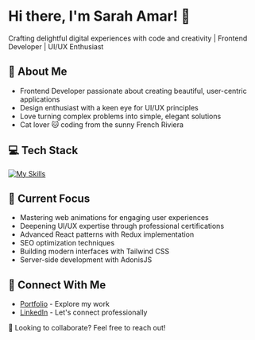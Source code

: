 # Hi there, I'm Sarah Amar! 👋

Crafting delightful digital experiences with code and creativity | Frontend Developer | UI/UX Enthusiast

## 🚀 About Me
- Frontend Developer passionate about creating beautiful, user-centric applications
- Design enthusiast with a keen eye for UI/UX principles
- Love turning complex problems into simple, elegant solutions
- Cat lover 🐱 coding from the sunny French Riviera

## 💻 Tech Stack
[![My Skills](https://skillicons.dev/icons?i=js,react,nextjs,nodejs,svelte,tailwindcss,figma)](https://skillicons.dev)

## 🌱 Current Focus
- Mastering web animations for engaging user experiences
- Deepening UI/UX expertise through professional certifications
- Advanced React patterns with Redux implementation
- SEO optimization techniques
- Building modern interfaces with Tailwind CSS
- Server-side development with AdonisJS

## 🔗 Connect With Me
- [Portfolio](https://studio.sarah-amar.com) - Explore my work
- [LinkedIn](https://twitter.com/introvertedbot) - Let's connect professionally

💫 Looking to collaborate? Feel free to reach out!
